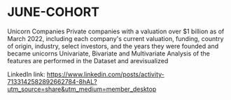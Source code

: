 # JUNE-COHORT
Unicorn Companies Private companies with a valuation over $1 billion as of March 2022, including each company's current valuation, funding,
country of origin, industry, select investors, and the years they were founded and became unicorns
Univariate, Bivariate and Multivariate Analysis of the features are performed in the Dataset and arevisualized

LinkedIn link: https://www.linkedin.com/posts/activity-7133142582892662784-8hAL?utm_source=share&utm_medium=member_desktop
